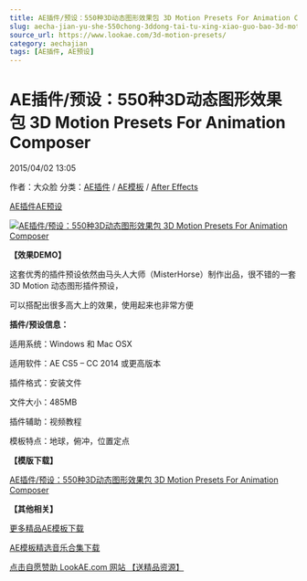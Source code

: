 ```yaml
---
title: AE插件/预设：550种3D动态图形效果包 3D Motion Presets For Animation Composer
slug: aecha-jian-yu-she-550chong-3ddong-tai-tu-xing-xiao-guo-bao-3d-motion-presets-for-animation-composer
source_url: https://www.lookae.com/3d-motion-presets/
category: aechajian
tags: [AE插件, AE预设]
---
```

# AE插件/预设：550种3D动态图形效果包 3D Motion Presets For Animation Composer

2015/04/02 13:05

作者：大众脸
分类：[AE插件](https://www.lookae.com/after-effects/aechajian/) / [AE模板](https://www.lookae.com/after-effects/other-after-effects/) / [After Effects](https://www.lookae.com/after-effects/)

[AE插件](https://www.lookae.com/tag/ae%e6%8f%92%e4%bb%b6/)[AE预设](https://www.lookae.com/tag/ae%e9%a2%84%e8%ae%be/)

[![AE插件/预设：550种3D动态图形效果包 3D Motion Presets For Animation Composer](https://www.lookae.com/wp-content/uploads/2015/04/3D-Motion-Presets.jpg "AE插件/预设：550种3D动态图形效果包 3D Motion Presets For Animation Composer-LookAE.com")](https://www.lookae.com/wp-content/uploads/2015/04/3D-Motion-Presets.jpg)

**【效果DEMO】**

[](https://0.s3.envato.com/h264-video-previews/ce8d23df-3867-4856-b082-180e20193c02/10822679.mp4?_=1)

这套优秀的插件预设依然由马头人大师（MisterHorse）制作出品，很不错的一套 3D Motion 动态图形插件预设，

可以搭配出很多高大上的效果，使用起来也非常方便

**插件/预设信息：**

适用系统：Windows 和 Mac OSX

适用软件：AE CS5 – CC 2014 或更高版本

插件格式：安装文件

文件大小：485MB

插件辅助：视频教程

模板特点：地球，俯冲，位置定点

**【模版下载】**

[AE插件/预设：550种3D动态图形效果包 3D Motion Presets For Animation Composer](https://www.400gb.com/file/89496278)

**【其他相关】**

[更多精品AE模板下载](https://www.lookae.com/after-effects/other-after-effects/)

[AE模板精选音乐合集下载](https://item.taobao.com/item.htm?spm=a1z10.1.w4004-2793089344.4.MUvxbV&id=37289930486)

[点击自愿赞助 LookAE.com 网站 【送精品资源】](https://www.lookae.com/sponsor/)

